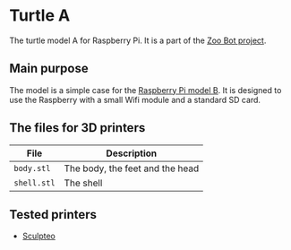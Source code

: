Turtle A
========

The turtle model A for Raspberry Pi. It is a part of the [Zoo Bot project](http://zoo-bot.net).


Main purpose
------------

The model is a simple case for the [Raspberry Pi model B](http://www.raspberrypi.org/product/model-b/). It is designed to use the Raspberry with a small Wifi module and a standard SD card.


The files for 3D printers
-------------------------

| File        | Description                     |
| ----------- | ------------------------------- |
| `body.stl`  | The body, the feet and the head |
| `shell.stl` | The shell                       |


Tested printers
---------------

- [Sculpteo](http://sculpteo.com)
